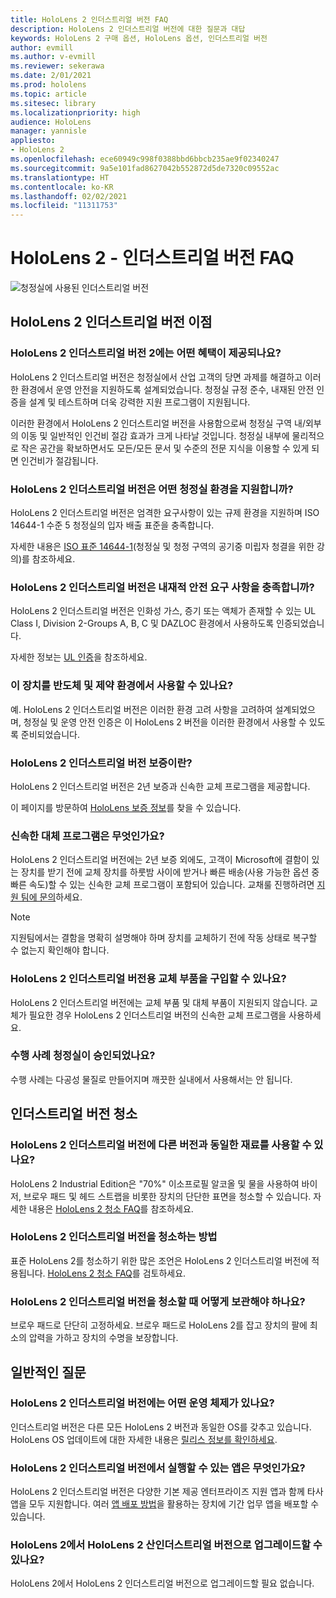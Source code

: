 ```yaml
---
title: HoloLens 2 인더스트리얼 버전 FAQ
description: HoloLens 2 인더스트리얼 버전에 대한 질문과 대답
keywords: HoloLens 2 구매 옵션, HoloLens 옵션, 인더스트리얼 버전
author: evmill
ms.author: v-evmill
ms.reviewer: sekerawa
ms.date: 2/01/2021
ms.prod: hololens
ms.topic: article
ms.sitesec: library
ms.localizationpriority: high
audience: HoloLens
manager: yannisle
appliesto:
- HoloLens 2
ms.openlocfilehash: ece60949c998f0388bbd6bbcb235ae9f02340247
ms.sourcegitcommit: 9a5e101fad8627042b552872d5de7320c09552ac
ms.translationtype: HT
ms.contentlocale: ko-KR
ms.lasthandoff: 02/02/2021
ms.locfileid: "11311753"
---
```

# HoloLens 2 - 인더스트리얼 버전 FAQ

![청정실에 사용된 인더스트리얼 버전](./images/industrial-sku-with-remote-assist.png)

## HoloLens 2 인더스트리얼 버전 이점

### HoloLens 2 인더스트리얼 버전 2에는 어떤 혜택이 제공되나요?

HoloLens 2 인더스트리얼 버전은 청정실에서 산업 고객의 당면 과제를 해결하고 이러한 환경에서 운영 안전을 지원하도록 설계되었습니다. 청정실 규정 준수, 내재된 안전 인증을 설계 및 테스트하며 더욱 강력한 지원 프로그램이 지원됩니다.

이러한 환경에서 HoloLens 2 인더스트리얼 버전을 사용함으로써 청정실 구역 내/외부의 이동 및 일반적인 인건비 절감 효과가 크게 나타날 것입니다. 청정실 내부에 물리적으로 작은 공간을 확보하면서도 모든/모든 문서 및 수준의 전문 지식을 이용할 수 있게 되면 인건비가 절감됩니다.

### HoloLens 2 인더스트리얼 버전은 어떤 청정실 환경을 지원합니까?

HoloLens 2 인더스트리얼 버전은 엄격한 요구사항이 있는 규제 환경을 지원하며 ISO 14644-1 수준 5 청정실의 입자 배출 표준을 충족합니다.

자세한 내용은 [ISO 표준 14644-1](https://www.iso.org/standard/53394.html)(청정실 및 청정 구역의 공기중 미립자 청결을 위한 강의)를 참조하세요.

### HoloLens 2 인더스트리얼 버전은 내재적 안전 요구 사항을 충족합니까?

HoloLens 2 인더스트리얼 버전은 인화성 가스, 증기 또는 액체가 존재할 수 있는 UL Class I, Division 2-Groups A, B, C 및 DAZLOC 환경에서 사용하도록 인증되었습니다.

자세한 정보는 [UL 인증](https://www.ul.com/services/ul-and-c-ul-hazardous-areas-certification-north-america?csrf-token=CIwNZNlR4XbisJF39I8yWnWX9wX4WFoz&amp;Search=UL+Class+I%2C+Dev+2+&amp;search-submit=Search)을 참조하세요.

### 이 장치를 반도체 및 제약 환경에서 사용할 수 있나요?

예. HoloLens 2 인더스트리얼 버전은 이러한 환경 고려 사항을 고려하여 설계되었으며, 청정실 및 운영 안전 인증은 이 HoloLens 2 버전을 이러한 환경에서 사용할 수 있도록 준비되었습니다.

### HoloLens 2 인더스트리얼 버전 보증이란?

HoloLens 2 인더스트리얼 버전은 2년 보증과 신속한 교체 프로그램을 제공합니다.

이 페이지를 방문하여 [HoloLens 보증 정보](https://support.microsoft.com/warranty)를 찾을 수 있습니다.

### 신속한 대체 프로그램은 무엇인가요?

HoloLens 2 인더스트리얼 버전에는 2년 보증 외에도, 고객이 Microsoft에 결함이 있는 장치를 받기 전에 교체 장치를 하룻밤 사이에 받거나 빠른 배송(사용 가능한 옵션 중 빠른 속도)할 수 있는 신속한 교체 프로그램이 포함되어 있습니다. 교채룰 진행하려면 [지원 팀에 문의](https://aka.ms/hololenssupport)하세요.

> [!NOTE]
> 지원팀에서는 결함을 명확히 설명해야 하며 장치를 교체하기 전에 작동 상태로 복구할 수 없는지 확인해야 합니다.

### HoloLens 2 인더스트리얼 버전용 교체 부품을 구입할 수 있나요?

HoloLens 2 인더스트리얼 버전에는 교체 부품 및 대체 부품이 지원되지 않습니다. 교체가 필요한 경우 HoloLens 2 인더스트리얼 버전의 신속한 교체 프로그램을 사용하세요.

### 수행 사례 청정실이 승인되었나요?

수행 사례는 다공성 물질로 만들어지며 깨끗한 실내에서 사용해서는 안 됩니다.

## 인더스트리얼 버전 청소

### HoloLens 2 인더스트리얼 버전에 다른 버전과 동일한 재료를 사용할 수 있나요?

HoloLens 2 Industrial Edition은 &quot;70%&quot; 이소프로필 알코올 및 물을 사용하여 바이저, 브로우 패드 및 헤드 스트랩을 비롯한 장치의 단단한 표면을 청소할 수 있습니다. 자세한 내용은 [HoloLens 2 청소 FAQ](https://docs.microsoft.com/hololens/hololens2-maintenance)를 참조하세요.

### HoloLens 2 인더스트리얼 버전을 청소하는 방법

표준 HoloLens 2를 청소하기 위한 많은 조언은 HoloLens 2 인더스트리얼 버전에 적용됩니다. [HoloLens 2 청소 FAQ](https://docs.microsoft.com/hololens/hololens2-maintenance)를 검토하세요.

### HoloLens 2 인더스트리얼 버전을 청소할 때 어떻게 보관해야 하나요?

브로우 패드로 단단히 고정하세요. 브로우 패드로 HoloLens 2를 잡고 장치의 팔에 최소의 압력을 가하고 장치의 수명을 보장합니다.

## 일반적인 질문

### HoloLens 2 인더스트리얼 버전에는 어떤 운영 체제가 있나요?

인더스트리얼 버전은 다른 모든 HoloLens 2 버전과 동일한 OS를 갖추고 있습니다. HoloLens OS 업데이트에 대한 자세한 내용은 [릴리스 정보를 확인하세요](hololens-release-notes.md).

### HoloLens 2 인더스트리얼 버전에서 실행할 수 있는 앱은 무엇인가요?

HoloLens 2 인더스트리얼 버전은 다양한 기본 제공 엔터프라이즈 지원 앱과 함께 타사 앱을 모두 지원합니다. 여러 [앱 배포 방법](https://docs.microsoft.com/hololens/app-deploy-overview)을 활용하는 장치에 기간 업무 앱을 배포할 수 있습니다.

### HoloLens 2에서 HoloLens 2 산인더스트리얼 버전으로 업그레이드할 수 있나요?

HoloLens 2에서 HoloLens 2 인더스트리얼 버전으로 업그레이드할 필요 없습니다.
